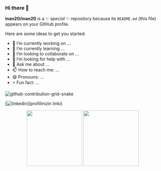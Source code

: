 ### Hi there 👋


**inan20/inan20** is a ✨ _special_ ✨ repository because its `README.md` (this file) appears on your GitHub profile.

Here are some ideas to get you started:

- 🔭 I’m currently working on ...
- 🌱 I’m currently learning ...
- 👯 I’m looking to collaborate on ...
- 🤔 I’m looking for help with ...
- 💬 Ask me about ...
- 📫 How to reach me: ...
- 😄 Pronouns: ...
- ⚡ Fun fact: ...

![github-contribution-grid-snake](https://user-images.githubusercontent.com/78317220/190580600-edd928b9-0191-4b8a-b1f5-b74fd09a5df4.gif)

[![linkedin](https://img.shields.io/badge/Linkedin-000000?style=for-the-badge&logo=Linkedin&logoColor=white)](profilinizin linki)

<p align="center">
  <img height="180em" src="https://github-readme-stats.vercel.app/api?username=inan20&theme=TEMA-İSMİ&show_icons=true&count_private=true)"/>
  <img height="180em" src="https://github-readme-stats-eight-theta.vercel.app/api/top-langs/?username=inan20&layout=compact&langs_count=8&theme=blueberry"/>
</p


